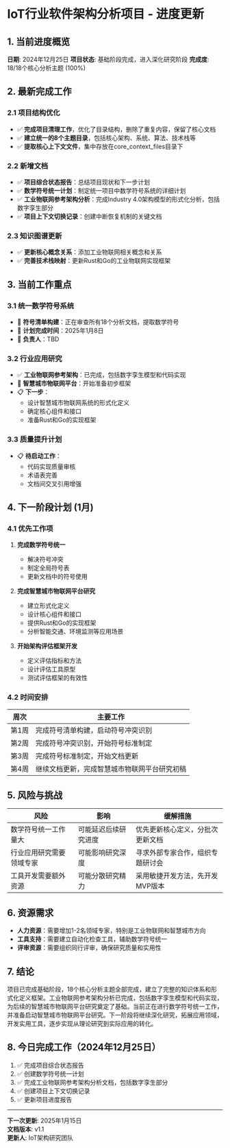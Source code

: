 # IoT行业软件架构分析项目 - 进度更新

## 1. 当前进度概览

**日期**: 2024年12月25日
**项目状态**: 基础阶段完成，进入深化研究阶段
**完成度**: 18/18个核心分析主题 (100%)

## 2. 最新完成工作

### 2.1 项目结构优化

- ✅ **完成项目清理工作**，优化了目录结构，删除了重复内容，保留了核心文档
- ✅ **建立统一的8个主题目录**，包括核心架构、系统、算法、技术栈等
- ✅ **提取核心上下文文件**，集中存放在core_context_files目录下

### 2.2 新增文档

- ✅ **项目综合状态报告**：总结项目现状和下一步计划
- ✅ **数学符号统一计划**：制定统一项目中数学符号系统的详细计划
- ✅ **工业物联网参考架构分析**：完成Industry 4.0架构模型的形式化分析，包括数字孪生部分
- ✅ **项目上下文切换记录**：创建中断恢复机制的关键文档

### 2.3 知识图谱更新

- ✅ **更新核心概念关系**：添加工业物联网相关概念和关系
- ✅ **完善技术栈映射**：更新Rust和Go的工业物联网实现框架

## 3. 当前工作重点

### 3.1 统一数学符号系统

- 🔄 **符号清单构建**：正在审查所有18个分析文档，提取数学符号
- 📅 **计划完成时间**：2025年1月8日
- 👤 **负责人**：TBD

### 3.2 行业应用研究

- ✅ **工业物联网参考架构**：已完成，包括数字孪生模型和代码实现
- 🔄 **智慧城市物联网平台**：开始准备初步框架
- 📋 **下一步**：
  - 设计智慧城市物联网系统的形式化定义
  - 确定核心组件和接口
  - 准备Rust和Go的实现框架

### 3.3 质量提升计划

- 📋 **待启动工作**：
  - 代码实现质量审核
  - 术语表完善
  - 文档间交叉引用增强

## 4. 下一阶段计划 (1月)

### 4.1 优先工作项

1. **完成数学符号统一**
   - 解决符号冲突
   - 制定全局符号表
   - 更新文档中的符号使用

2. **完成智慧城市物联网平台研究**
   - 建立形式化定义
   - 设计核心组件和接口
   - 提供Rust和Go的实现框架
   - 分析智能交通、环境监测等应用场景

3. **开始架构评估框架开发**
   - 定义评估指标和方法
   - 设计评估工具原型
   - 测试评估框架的有效性

### 4.2 时间安排

| 周次 | 主要工作 |
|------|----------|
| 第1周 | 完成符号清单构建，启动符号冲突识别 |
| 第2周 | 完成符号冲突识别，开始符号标准制定 |
| 第3周 | 完成符号标准制定，开始文档更新 |
| 第4周 | 继续文档更新，完成智慧城市物联网平台研究初稿 |

## 5. 风险与挑战

| 风险 | 影响 | 缓解措施 |
|------|------|----------|
| 数学符号统一工作量大 | 可能延迟后续研究进度 | 优先更新核心定义，分批次更新文档 |
| 行业应用研究需要领域专家 | 可能影响研究深度 | 寻求外部专家合作，组织专题研讨会 |
| 工具开发需要额外资源 | 可能分散研究精力 | 采用敏捷开发方法，先开发MVP版本 |

## 6. 资源需求

- **人力资源**：需要增加1-2名领域专家，特别是工业物联网和智慧城市方向
- **工具支持**：需要建立自动化检查工具，辅助数学符号统一
- **评审资源**：需要组织同行评审，确保研究质量和实用性

## 7. 结论

项目已完成基础阶段，18个核心分析主题全部完成，建立了完整的知识体系和形式化定义框架。工业物联网参考架构分析已完成，包括数字孪生模型和代码实现，为后续的智慧城市物联网平台研究奠定了基础。当前正在进行数学符号统一工作，并准备启动智慧城市物联网平台研究。下一阶段将继续深化研究，拓展应用领域，开发实用工具，逐步实现从理论研究到实际应用的转化。

## 8. 今日完成工作（2024年12月25日）

1. ✅ 完成项目综合状态报告
2. ✅ 创建数学符号统一计划
3. ✅ 完成工业物联网参考架构分析文档，包括数字孪生部分
4. ✅ 创建项目上下文切换记录
5. ✅ 更新项目进度报告

---

**下一次更新**: 2025年1月15日  
**文档版本**: v1.1  
**更新人**: IoT架构研究团队
